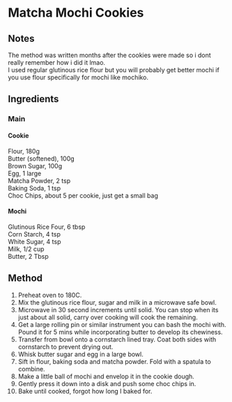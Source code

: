 # Matcha Mochi Cookies

## Notes
The method was written months after the cookies were made so i dont really remember how i did it lmao.  
I used regular glutinous rice flour but you will probably get better mochi if you use flour specifically for mochi like mochiko.  
## Ingredients
### Main
#### Cookie
Flour,  180g  
Butter (softened),  100g  
Brown Sugar,  100g  
Egg,  1 large  
Matcha Powder,  2 tsp  
Baking Soda,  1 tsp  
Choc Chips,  about 5 per cookie, just get a small bag  
#### Mochi
Glutinous Rice Four,  6 tbsp  
Corn Starch,  4 tsp  
White Sugar,  4 tsp  
Milk,  1/2 cup  
Butter,  2 Tbsp  

## Method
1. Preheat oven to 180C.  
2. Mix the glutinous rice flour, sugar and milk in a microwave safe bowl.  
3. Microwave in 30 second increments until solid. You can stop when its just about all solid, carry over cooking will cook the remaining.  
4. Get a large rolling pin or similar instrument you can bash the mochi with. Pound it for 5 mins while incorporating butter to develop its chewiness.  
5. Transfer from bowl onto a cornstarch lined tray. Coat both sides with cornstarch to prevent drying out.  
6. Whisk butter sugar and egg in a large bowl.  
7. Sift in flour, baking soda and matcha powder. Fold with a spatula to combine.  
8. Make a little ball of mochi and envelop it in the cookie dough.  
9. Gently press it down into a disk and push some choc chips in.  
10. Bake until cooked, forgot how long I baked for.  
